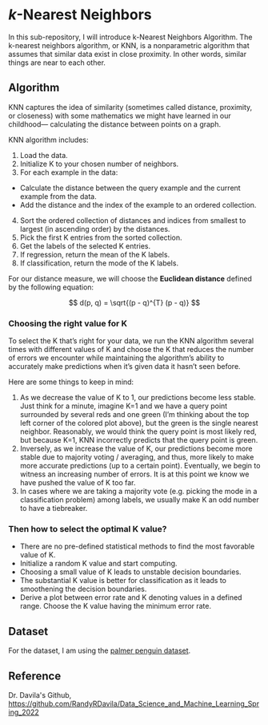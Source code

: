 # $k$-Nearest Neighbors
In this sub-repository, I will introduce k-Nearest Neighbors Algorithm. The  k-nearest neighbors algorithm, or KNN, is a nonparametric algorithm that assumes that similar data exist in close proximity. In other words, similar things are near to each other.

## Algorithm
KNN captures the idea of similarity (sometimes called distance, proximity, or closeness) with some mathematics we might have learned in our childhood— calculating the distance between points on a graph.

KNN algorithm includes:
1. Load the data.
2. Initialize K to your chosen number of neighbors.
3. For each example in the data:
  - Calculate the distance between the query example and the current example from the data.
  - Add the distance and the index of the example to an ordered collection.
4. Sort the ordered collection of distances and indices from smallest to largest (in ascending order) by the distances.
5. Pick the first K entries from the sorted collection.
6. Get the labels of the selected K entries.
7. If regression, return the mean of the K labels.
8. If classification, return the mode of the K labels.

For our distance measure, we will choose the **Euclidean distance** defined by the following equation:

$$
d(p, q) = \sqrt{(p - q)^{T} (p - q)}
$$

### Choosing the right value for K
To select the K that’s right for your data, we run the KNN algorithm several times with different values of K and choose the K that reduces the number of errors we encounter while maintaining the algorithm’s ability to accurately make predictions when it’s given data it hasn’t seen before.

Here are some things to keep in mind:

1. As we decrease the value of K to 1, our predictions become less stable. Just think for a minute, imagine K=1 and we have a query point surrounded by several reds and one green (I’m thinking about the top left corner of the colored plot above), but the green is the single nearest neighbor. Reasonably, we would think the query point is most likely red, but because K=1, KNN incorrectly predicts that the query point is green.
2. Inversely, as we increase the value of K, our predictions become more stable due to majority voting / averaging, and thus, more likely to make more accurate predictions (up to a certain point). Eventually, we begin to witness an increasing number of errors. It is at this point we know we have pushed the value of K too far.
3. In cases where we are taking a majority vote (e.g. picking the mode in a classification problem) among labels, we usually make K an odd number to have a tiebreaker.

### Then how to select the optimal K value?
- There are no pre-defined statistical methods to find the most favorable value of K.
- Initialize a random K value and start computing.
- Choosing a small value of K leads to unstable decision boundaries.
- The substantial K value is better for classification as it leads to smoothening the decision boundaries.
- Derive a plot between error rate and K denoting values in a defined range. Choose the K value having the minimum error rate. 

## Dataset
For the dataset, I am using the [palmer penguin dataset](https://github.com/yw110-1/INDE-577/tree/main/Data).

## Reference
Dr. Davila's Github, https://github.com/RandyRDavila/Data_Science_and_Machine_Learning_Spring_2022
